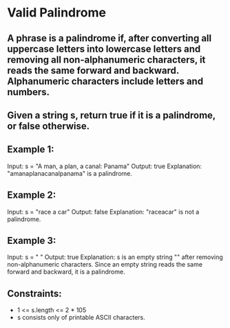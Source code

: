 # Valid Palindrome

## A phrase is a palindrome if, after converting all uppercase letters into lowercase letters and removing all non-alphanumeric characters, it reads the same forward and backward. Alphanumeric characters include letters and numbers.

## Given a string s, return true if it is a palindrome, or false otherwise.

 

## Example 1:

Input: s = "A man, a plan, a canal: Panama"
Output: true
Explanation: "amanaplanacanalpanama" is a palindrome.
## Example 2:

Input: s = "race a car"
Output: false
Explanation: "raceacar" is not a palindrome.
## Example 3:

Input: s = " "
Output: true
Explanation: s is an empty string "" after removing non-alphanumeric characters.
Since an empty string reads the same forward and backward, it is a palindrome.
 

## Constraints:

- 1 <= s.length <= 2 * 105
- s consists only of printable ASCII characters.